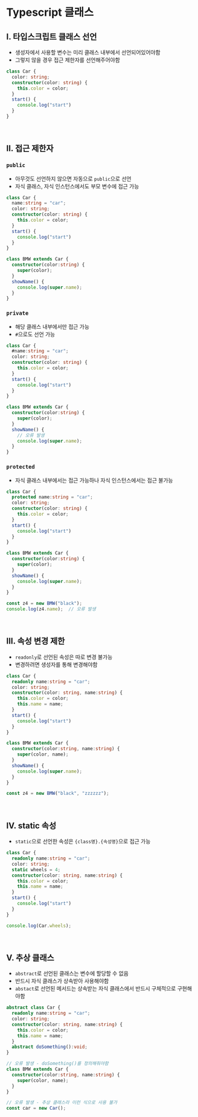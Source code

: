 # Typescript 클래스

## Ⅰ. 타입스크립트 클래스 선언
- 생성자에서 사용할 변수는 미리 클래스 내부에서 선언되어있어야함
- 그렇지 않을 경우 접근 제한자를 선언해주어야함
```ts
class Car {
  color: string;
  constructor(color: string) {
    this.color = color;
  }
  start() {
    console.log("start")
  }
}
```
<br>

## Ⅱ. 접근 제한자

### `public`
- 아무것도 선언하지 않으면 자동으로 `public`으로 선언
- 자식 클래스, 자식 인스턴스에서도 부모 변수에 접근 가능
```ts
class Car {
  name:string = "car";
  color: string;
  constructor(color: string) {
    this.color = color;
  }
  start() {
    console.log("start")
  }
}

class BMW extends Car {
  constructor(color:string) {
    super(color);
  }
  showName() {
    console.log(super.name);
  }
}
```

### `private`
- 해당 클래스 내부에서만 접근 가능
- `#`으로도 선언 가능
```ts
class Car {
  #name:string = "car";
  color: string;
  constructor(color: string) {
    this.color = color;
  }
  start() {
    console.log("start")
  }
}

class BMW extends Car {
  constructor(color:string) {
    super(color);
  }
  showName() {
    // 오류 발생
    console.log(super.name);
  }
}
```

### `protected`
- 자식 클래스 내부에서는 접근 가능하나 자식 인스턴스에서는 접근 불가능
```ts
class Car {
  protected name:string = "car";
  color: string;
  constructor(color: string) {
    this.color = color;
  }
  start() {
    console.log("start")
  }
}

class BMW extends Car {
  constructor(color:string) {
    super(color);
  }
  showName() {
    console.log(super.name);
  }
}

const z4 = new BMW("black");
console.log(z4.name);  // 오류 발생
```
<br>

## Ⅲ. 속성 변경 제한
- `readonly`로 선언된 속성은 따로 변경 불가능
- 변경하려면 생성자를 통해 변경해야함
```ts
class Car {
  readonly name:string = "car";
  color: string;
  constructor(color: string, name:string) {
    this.color = color;
    this.name = name;
  }
  start() {
    console.log("start")
  }
}

class BMW extends Car {
  constructor(color:string, name:string) {
    super(color, name);
  }
  showName() {
    console.log(super.name);
  }
}

const z4 = new BMW("black", "zzzzzz");
```
<br>


## Ⅳ. static 속성
- `static`으로 선언한 속성은 `{class명}.{속성명}`으로 접근 가능
```ts 
class Car {
  readonly name:string = "car";
  color: string;
  static wheels = 4;
  constructor(color: string, name:string) {
    this.color = color;
    this.name = name;
  }
  start() {
    console.log("start")
  }
}

console.log(Car.wheels);
```
<br>

## Ⅴ. 추상 클래스
- `abstract`로 선언된 클래스는 변수에 할당할 수 없음
- 반드시 자식 클래스가 상속받아 사용해야함
- `abstact`로 선언된 메서드는 상속받는 자식 클래스에서 반드시 구체적으로 구현해야함
```ts
abstract class Car {
  readonly name:string = "car";
  color: string;
  constructor(color: string, name:string) {
    this.color = color;
    this.name = name;
  }
  abstract doSomething():void;
}

// 오류 발생 - doSomething()를 정의해줘야함
class BMW extends Car {
  constructor(color:string, name:string) {
    super(color, name);
  }
}

// 오류 발생 - 추상 클래스라 이런 식으로 사용 불가
const car = new Car();
```